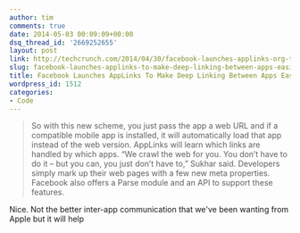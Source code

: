 ```yaml
---
author: tim
comments: true
date: 2014-05-03 00:09:09+00:00
dsq_thread_id: '2669252655'
layout: post
link: http://techcrunch.com/2014/04/30/facebook-launches-applinks-org-to-make-linking-between-apps-easier/
slug: facebook-launches-applinks-to-make-deep-linking-between-apps-easier
title: Facebook Launches AppLinks To Make Deep Linking Between Apps Easier
wordpress_id: 1512
categories:
- Code
---
```


> So with this new scheme, you just pass the app a web URL and if a compatible
mobile app is installed, it will automatically load that app instead of the
web version. AppLinks will learn which links are handled by which apps. “We
crawl the web for you. You don’t have to do it – but you can, you just don’t
have to,” Sukhar said. Developers simply mark up their web pages with a few
new meta properties. Facebook also offers a Parse module and an API to support
these features.

Nice. Not the better inter-app communication that we've been wanting from
Apple but it will help
